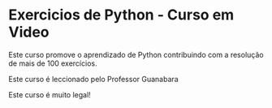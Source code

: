 # Exercicios de Python - Curso em Video

Este curso promove o aprendizado de Python contribuindo com a resolução de mais de 100 exercícios.
 
Este curso é leccionado pelo Professor Guanabara

Este curso é muito legal!
